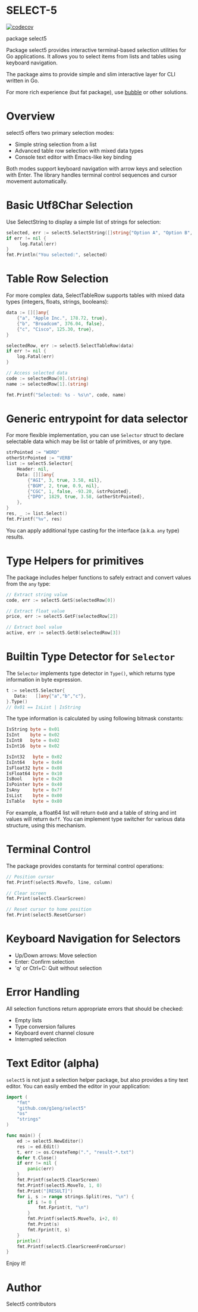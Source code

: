 # SELECT-5

[![codecov](https://codecov.io/gh/g1eng/select5/branch/main/graph/badge.svg)](https://codecov.io/gh/g1eng/select5)

package select5

Package select5 provides interactive terminal-based selection utilities for Go applications.
It allows you to select items from lists and tables using keyboard navigation.

The package aims to provide simple and slim interactive layer for CLI written in Go.

For more rich experience (but fat package), use [bubble](https://github.com/charmbracelet/bubbletea) or other solutions.

# Overview

select5 offers two primary selection modes:
- Simple string selection from a list
- Advanced table row selection with mixed data types
- Console text editor with Emacs-like key binding

Both modes support keyboard navigation with arrow keys and selection with Enter.
The library handles terminal control sequences and cursor movement automatically.

# Basic Utf8Char Selection

Use SelectString to display a simple list of strings for selection:

```go
selected, err := select5.SelectString([]string{"Option A", "Option B", "Option C"})
if err != nil {
	 log.Fatal(err)
}
fmt.Println("You selected:", selected)
```

# Table Row Selection

For more complex data, SelectTableRow supports tables with mixed data types (integers, floats, strings, booleans):

```go
data := [][]any{
	{"a", "Apple Inc.", 178.72, true},
	{"b", "Broadcom", 376.04, false},
	{"c", "Cisco", 125.30, true},
}

selectedRow, err := select5.SelectTableRow(data)
if err != nil {
	log.Fatal(err)
}

// Access selected data
code := selectedRow[0].(string)
name := selectedRow[1].(string)

fmt.Printf("Selected: %s - %s\n", code, name)
```

# Generic entrypoint for data selector

For more flexible implementation, you can use `Selector` struct to declare selectable data which may be list or table of primitives, or any type.

```go
strPointed := "WORD"
otherStrPointed := "VERB"
list := select5.Selector{
	Header: nil,
	Data: [][]any{
		{"AGI", 3, true, 3.58, nil},
		{"BGM", 2, true, 0.9, nil},
		{"CGC", 1, false, -93.20, &strPointed},
		{"DPO", 1829, true, 3.58, &otherStrPointed},
	},
}
res, _ := list.Select()
fmt.Printf("%v", res)
```

You can apply additional type casting for the interface (a.k.a. `any` type) results.

# Type Helpers for primitives

The package includes helper functions to safely extract and convert values from the `any` type:

```go
// Extract string value
code, err := select5.GetS(selectedRow[0])

// Extract float value
price, err := select5.GetF(selectedRow[2])

// Extract bool value
active, err := select5.GetB(selectedRow[3])
```

# Builtin Type Detector for `Selector`

The `Selector` implements type detector in `Type()`, which returns type information in byte expression.

```go
t := select5.Selector{
   Data:   []any{"a","b","c"},
}.Type()
// 0x01 == IsList | IsString
```

The type information is calculated by using following bitmask constants:

```go
IsString byte = 0x01
IsInt    byte = 0x02
IsInt8   byte = 0x02
IsInt16  byte = 0x02

IsInt32   byte = 0x02
IsInt64   byte = 0x04
IsFloat32 byte = 0x08
IsFloat64 byte = 0x10
IsBool    byte = 0x20
IsPointer byte = 0x40
IsAny     byte = 0x7f
IsList    byte = 0x00
IsTable   byte = 0x80
```

For example, a float64 list will return `0x60` and a table of string and int values will return `0xff`.
You can implement type switcher for various data structure, using this mechanism.

# Terminal Control

The package provides constants for terminal control operations:

```go
// Position cursor
fmt.Printf(select5.MoveTo, line, column)

// Clear screen
fmt.Print(select5.ClearScreen)

// Reset cursor to home position
fmt.Print(select5.ResetCursor)
```

# Keyboard Navigation for Selectors

- Up/Down arrows: Move selection
- Enter: Confirm selection
- 'q' or Ctrl+C: Quit without selection

# Error Handling

All selection functions return appropriate errors that should be checked:
- Empty lists
- Type conversion failures
- Keyboard event channel closure
- Interrupted selection

# Text Editor (alpha)

`select5` is not just a selection helper package, but also provides a tiny text editor.
You can easily embed the editor in your application:

```go
import (
	"fmt"
	"github.com/g1eng/select5"
	"os"
	"strings"
)

func main() {
	ed := select5.NewEditor()
	res := ed.Edit()
	t, err := os.CreateTemp(".", "result-*.txt")
	defer t.Close()
	if err != nil {
		panic(err)
	}
	fmt.Printf(select5.ClearScreen)
	fmt.Printf(select5.MoveTo, 1, 0)
	fmt.Print("[RESULT]")
	for i, s := range strings.Split(res, "\n") {
		if i != 0 {
			fmt.Fprint(t, "\n")
		}
		fmt.Printf(select5.MoveTo, i+2, 0)
		fmt.Print(s)
		fmt.Fprint(t, s)
	}
	println()
	fmt.Printf(select5.ClearScreenFromCursor)
}
```

Enjoy it!

# Author

Select5 contributors